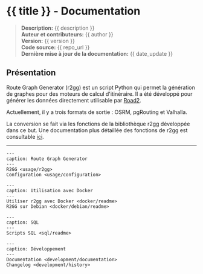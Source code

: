 # {{ title }} - Documentation

> **Description:** {{ description }}  
> **Auteur et contributeurs:** {{ author }}  
> **Version:** {{ version }}  
> **Code source:** {{ repo_url }}  
> **Dernière mise à jour de la documentation:** {{ date_update }}

## Présentation 

Route Graph Generator (r2gg) est un script Python qui permet la génération de graphes pour des moteurs de calcul d'itinéraire. Il a été développé pour générer les données directement utilisable par [Road2](https://github.com/IGNF/road2). 

Actuellement, il y a trois formats de sortie : OSRM, pgRouting et Valhalla. 

La conversion se fait via les fonctions de la bibliothèque r2gg développée dans ce but. Une documentation plus détaillée des fonctions de r2gg est consultable [ici](./usage/r2gg.md).

---

```{toctree}
---
caption: Route Graph Generator
---
R2GG <usage/r2gg>
Configuration <usage/configuration>
```

```{toctree}
---
caption: Utilisation avec Docker
---
Utiliser r2gg avec Docker <docker/readme>
R2GG sur Debian <docker/debian/readme>
```

```{toctree}
---
caption: SQL
---
Scripts SQL <sql/readme>
```

```{toctree}
---
caption: Développement
---
Documentation <development/documentation>
Changelog <development/history>
```
